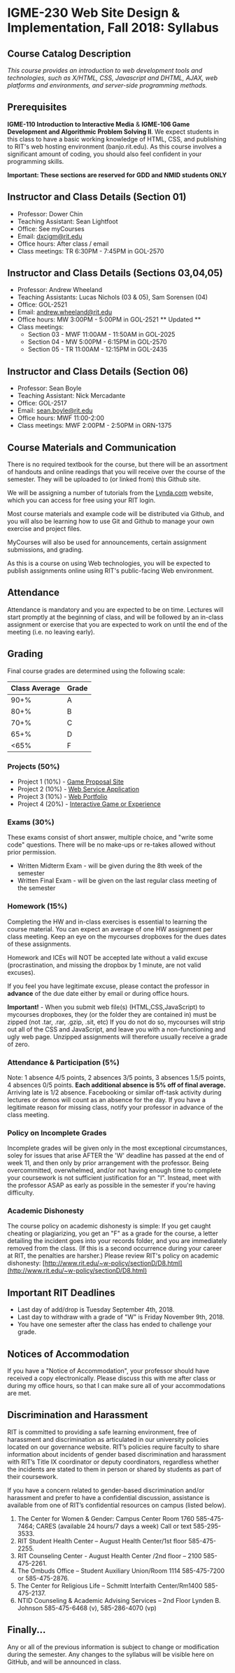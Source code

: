 # IGME-230 Web Site Design & Implementation, Fall 2018: Syllabus

## Course Catalog Description 
*This course provides an introduction to web development tools and technologies, such as X/HTML, CSS, Javascript and DHTML, AJAX, web platforms and environments, and server-side programming methods.*

## Prerequisites
**IGME-110 Introduction to Interactive Media** & **IGME-106 Game Development and Algorithmic Problem Solving II**. We expect students in this class to have a basic working knowledge of HTML, CSS, and publishing to RIT's web hosting environment (banjo.rit.edu). As this course involves a significant amount of coding, you should also feel confident in your programming skills. 

**Important: These sections are reserved for GDD and NMID students ONLY**

## Instructor and Class Details (Section 01)
- Professor: Dower Chin  
- Teaching Assistant: Sean Lightfoot
- Office: See myCourses
- Email: dxcigm@rit.edu
- Office hours: After class / email
- Class meetings: TR 6:30PM - 7:45PM in GOL-2570

## Instructor and Class Details (Sections 03,04,05)
- Professor: Andrew Wheeland 
- Teaching Assistants: Lucas Nichols (03 & 05), Sam Sorensen (04)
- Office: GOL-2521
- Email: andrew.wheeland@rit.edu
- Office hours: MW 3:00PM - 5:00PM in GOL-2521  ** Updated **
- Class meetings:
  - Section 03 - MWF 11:00AM - 11:50AM in GOL-2025
  - Section 04 - MW 5:00PM - 6:15PM in GOL-2570
  - Section 05 - TR 11:00AM - 12:15PM in GOL-2435

## Instructor and Class Details (Section 06)
- Professor: Sean Boyle  
- Teaching Assistant: Nick Mercadante
- Office: GOL-2517
- Email: sean.boyle@rit.edu
- Office hours: MWF 11:00-2:00
- Class meetings: MWF 2:00PM - 2:50PM in ORN-1375

## Course Materials and Communication
There is no required textbook for the course, but there will be an assortment of handouts and online readings that you will receive over the course of the semester. They will be uploaded to (or linked from) this Github site. 

We will be assigning a number of tutorials from the [Lynda.com](http://lynda.com) website, which you can access for free using your RIT login. 

Most course materials and example code will be distributed via Github, and you will also be learning how to use Git and Github to manage your own exercise and project files.

MyCourses will also be used for announcements, certain assignment submissions, and grading.

As this is a course on using Web technologies, you will be expected to publish assignments online using RIT's public-facing Web environment.

## Attendance
Attendance is mandatory and you are expected to be on time. Lectures will start promptly at the beginning of class, and will be followed by an in-class assignment or exercise that you are expected to work on until the end of the meeting (i.e. no leaving early).

## Grading
Final course grades are determined using the following scale: 

| Class Average | Grade |
| ------------- | ----- |
| 90+%	| A |
| 80+%	| B |
| 70+%	| C |
| 65+%	| D |
| <65%	| F |

### Projects (50%)
* Project 1 (10%) - [Game Proposal Site](projects/project-1.md)
* Project 2 (10%) - [Web Service Application](projects/project-2.md)
* Project 3 (10%) - [Web Portfolio](projects/project-3.md)
* Project 4 (20%) - [Interactive Game or Experience](projects/project-4.md)


### Exams (30%)
These exams consist of short answer, multiple choice, and "write some code" questions. There will be no make-ups or re-takes allowed without prior permission.
* Written Midterm Exam  - will be given during the 8th week of the semester
* Written Final Exam - will be given on the last regular class meeting of the semester

### Homework (15%)
Completing the HW and in-class exercises is essential to learning the course material. You can expect an average of one HW assignment per class meeting. Keep an eye on the mycourses dropboxes for the dues dates of these assignments.

Homework and ICEs will NOT be accepted late without a valid excuse (procrastination, and missing the dropbox by 1 minute, are not valid excuses). 

If you feel you have legitimate excuse, please contact the professor in **advance** of the due date either by email or during office hours.

**Important!** - When you submit web file(s) (HTML,CSS,JavaScript) to mycourses dropboxes, they (or the folder they are contained in) must be zipped (not .tar, .rar, .gzip, .sit, etc) If you do not do so, mycourses will strip out all of the CSS and JavaScript, and leave you with a non-functioning and ugly web page. Unzipped assignments will therefore usually receive a grade of zero.

### Attendance & Participation (5%)
Note: 1 absence 4/5 points, 2 absences 3/5 points, 3 absences 1.5/5 points, 4 absences 0/5 points. **Each additional absence is 5% off of final average.** Arriving late is 1/2 absence. Facebooking or similar off-task activity during lectures or demos will count as an absence for the day. If you have a legitimate reason for missing class, notify your professor in advance of the class meeting.

### Policy on Incomplete Grades
Incomplete grades will be given only in the most exceptional circumstances, soley for issues that arise AFTER the 'W' deadline has passed at the end of week 11, and then only by prior arrangement with the professor. Being overcommitted, overwhelmed, and/or not having enough time to complete your coursework is not sufficient justification for an "I". Instead, meet with the professor ASAP as early as possible in the semester if you're having difficulty. 

### Academic Dishonesty
The course policy on academic dishonesty is simple: If you get caught cheating or plagiarizing, you get an "F" as a grade for the course, a letter detailing the incident goes into your records folder, and you are immediately removed from the class. (If this is a second occurrence during your career at RIT, the penalties are harsher.) Please review RIT's policy on academic dishonesty: 
[http://www.rit.edu/~w-policy/sectionD/D8.html](http://www.rit.edu/~w-policy/sectionD/D8.html)

## Important RIT Deadlines
- Last day of add/drop is Tuesday September 4th, 2018.
- Last day to withdraw with a grade of "W" is Friday November 9th, 2018.
- You have one semester after the class has ended to challenge your grade. 

## Notices of Accommodation
If you have a "Notice of Accommodation", your professor should have received a copy electronically. Please discuss this with me after class or during my office hours, so that I can make sure all of your accommodations are met.

## Discrimination and Harassment
RIT is committed to providing a safe learning environment, free of harassment and discrimination as articulated in our university policies located on our governance website.  RIT’s policies require faculty to share information about incidents of gender based discrimination and harassment with RIT’s Title IX coordinator or deputy coordinators, regardless whether the incidents are stated to them in person or shared by students as part of their coursework. 

If you have a concern related to gender-based discrimination and/or harassment and prefer to have a confidential discussion, assistance is available from one of RIT’s confidential resources on campus (listed below).

1.	The Center for Women & Gender: Campus Center Room 1760
585-475-7464; CARES (available 24 hours/7 days a week) Call or text 585-295-3533.
2.	RIT Student Health Center – August Health Center/1st floor
585-475-2255.   
3.	RIT Counseling Center - August Health Center /2nd floor – 2100
585-475-2261.       
4.	The Ombuds Office – Student Auxiliary Union/Room 1114
585-475-7200 or 585-475-2876.
5.	The Center for Religious Life – Schmitt Interfaith Center/Rm1400
585-475-2137.
6.	NTID Counseling & Academic Advising Services – 2nd Floor Lynden B. Johnson
585-475-6468 (v), 585-286-4070 (vp)

## Finally...
Any or all of the previous information is subject to change or modification during the semester. Any changes to the syllabus will be visible here on GitHub, and will be announced in class. 

